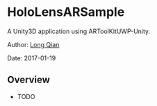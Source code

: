 HoloLensARSample
===
A Unity3D application using ARToolKitUWP-Unity.

Author: [Long Qian](https://longqian.me/aboutme)

Date: 2017-01-19

## Overview

- TODO
